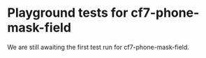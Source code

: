 # Playground tests for cf7-phone-mask-field
We are still awaiting the first test run for cf7-phone-mask-field.
